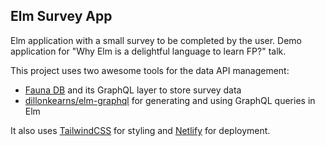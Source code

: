 ## Elm Survey App

Elm application with a small survey to be completed by the user. Demo application for "Why Elm is a delightful language to learn FP?" talk.

This project uses two awesome tools for the data API management:
- [Fauna DB](https://fauna.com/) and its GraphQL layer to store survey data
- [dillonkearns/elm-graphql](https://github.com/dillonkearns/elm-graphql) for generating and using GraphQL queries in Elm

It also uses [TailwindCSS](https://tailwindcss.com/) for styling and [Netlify](https://www.netlify.com/) for deployment.
